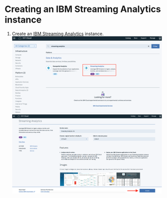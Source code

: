 # Creating an IBM Streaming Analytics instance
1. Create an [IBM Streaming Analytics](https://console.bluemix.net/catalog/services/streaming-analytics) instance.
![Streaming Analytics Catalog](streaming-analytics-catalog.png)
![Create Streaming Analytics](create-streaming-analytics.png)
